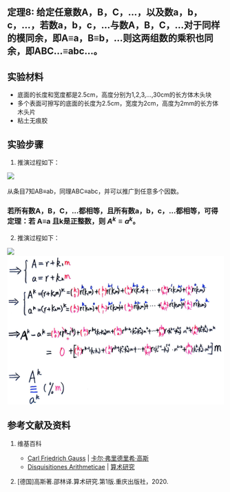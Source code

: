## 定理8: 给定任意数A，B，C，…，以及数a，b，c，…，若数a，b，c，…与数A，B，C，…对于同样的模同余，即A≡a，B≡b，…则这两组数的乘积也同余，即ABC…≡abc…。

## 实验材料

- 底面的长度和宽度都是2.5cm，高度分别为1,2,3,...,30cm的长方体木头块
- 多个表面可擦写的底面的长度为2.5cm，宽度为2cm，高度为2mm的长方体木头片
- 粘土无痕胶

## 实验步骤

1. 推演过程如下：

![](/images/数论/高斯的算术研究中典型的推演实验/章1/定理8/8-1.jpg)

从条目7知AB≡ab，同理ABC≡abc，并可以推广到任意多个因数。

### 若所有数A，B，C，…都相等，且所有数a，b，c，…都相等，可得定理：若 A≡a 且k是正整数，则 $A^k ≡ a^k$。

2. 推演过程如下：

![](/images/数论/高斯的算术研究中典型的推演实验/章1/定理8/8-2.jpg)
![](/images/数论/高斯的算术研究中典型的推演实验/章1/定理8/8-3.jpg)

## 参考文献及资料

1. 维基百科
	- [Carl Friedrich Gauss](https://en.wikipedia.org/wiki/Carl_Friedrich_Gauss) | [卡尔·弗里德里希·高斯](https://zh.wikipedia.org/wiki/%E5%8D%A1%E7%88%BE%C2%B7%E5%BC%97%E9%87%8C%E5%BE%B7%E9%87%8C%E5%B8%8C%C2%B7%E9%AB%98%E6%96%AF) 
	- [Disquisitiones Arithmeticae](https://en.wikipedia.org/wiki/Disquisitiones_Arithmeticae) | [算术研究](https://zh.wikipedia.org/wiki/算术研究) 

2. [德国]高斯著.邵林译.算术研究.第1版.重庆出版社，2020.



